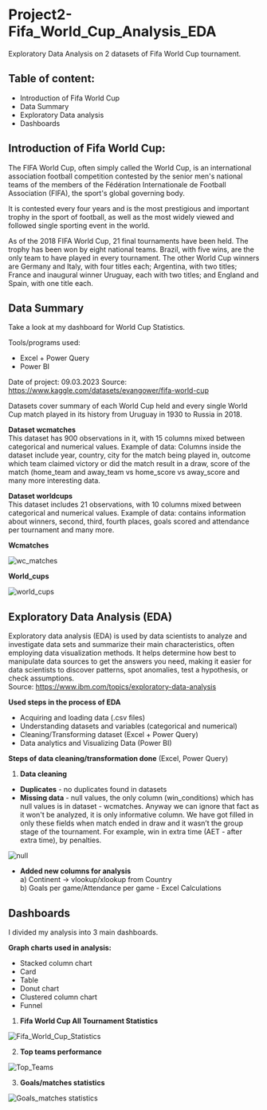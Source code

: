 # Project2-Fifa_World_Cup_Analysis_EDA
Exploratory Data Analysis on 2 datasets of Fifa World Cup tournament. </br>

## Table of content:
- Introduction of Fifa World Cup
- Data Summary
- Exploratory Data analysis
- Dashboards

## Introduction of Fifa World Cup: 

The FIFA World Cup, often simply called the World Cup, is an international association football competition contested by the senior men's national teams of the members of the Fédération Internationale de Football Association (FIFA), the sport's global governing body. 

It is contested every four years and is the most prestigious and important trophy in the sport of football, as well as the most widely viewed and followed single sporting event in the world. 

As of the 2018 FIFA World Cup, 21 final tournaments have been held. The trophy has been won by eight national teams. Brazil, with five wins, are the only team to have played in every tournament. The other World Cup winners are Germany and Italy, with four titles each; Argentina, with two titles; France and inaugural winner Uruguay, each with two titles; and England and Spain, with one title each.

## Data Summary

Take a look at my dashboard for World Cup Statistics. 

Tools/programs used: 
- Excel + Power Query 
- Power BI

Date of project: 09.03.2023
Source: https://www.kaggle.com/datasets/evangower/fifa-world-cup

Datasets cover summary of each World Cup held and every single World Cup match played in its history from Uruguay in 1930 to Russia in 2018.

**Dataset wcmatches** </br>
This dataset has 900 observations in it, with 15 columns mixed between categorical and numerical values. 
Example of data: Columns inside the dataset include year, country, city for the match being played in, outcome which team claimed victory or did the match result in a draw, score of the match (home_team and away_team vs home_score vs away_score and many more interesting data.

**Dataset worldcups** </br>
This dataset includes 21 observations, with 10 columns mixed between categorical and numerical values.
Example of data: contains information about winners, second, third, fourth places, goals scored and attendance per tournament and many more.

**Wcmatches**

![wc_matches](https://user-images.githubusercontent.com/127090462/224045218-956f21ca-d3e6-46e5-82c4-8fed629aa718.JPG)


**World_cups**

![world_cups](https://user-images.githubusercontent.com/127090462/224045230-e65c1492-794c-49c9-b49a-6b4b2329c3f0.JPG)

## Exploratory Data Analysis (EDA)

Exploratory data analysis (EDA) is used by data scientists to analyze and investigate data sets and summarize their main characteristics, often employing data visualization methods. It helps determine how best to manipulate data sources to get the answers you need, making it easier for data scientists to discover patterns, spot anomalies, test a hypothesis, or check assumptions. </br>
Source: https://www.ibm.com/topics/exploratory-data-analysis


**Used steps in the process of EDA**

- Acquiring and loading data (.csv files)
- Understanding datasets and variables (categorical and numerical)
- Cleaning/Transforming dataset (Excel + Power Query)
- Data analytics and Visualizing Data (Power BI)

**Steps of data cleaning/transformation done** (Excel, Power Query)

1. **Data cleaning**

- **Duplicates** - no duplicates found in datasets
- **Missing data** - null values, the only column (win_conditions) which has null values is in dataset - wcmatches. Anyway we can ignore that fact as it won't be analyzed, it is only informative column. We have got filled in only these fields when match ended in draw and it wasn’t the group stage of the tournament. For example, win in extra time (AET - after extra time), by penalties. 

![null](https://user-images.githubusercontent.com/127090462/224044712-e144e67a-d4a3-48c4-85a0-6936bd59d711.JPG)

- **Added new columns for analysis** </br>
 a) Continent -> vlookup/xlookup from Country </br>
 b) Goals per game/Attendance per game - Excel Calculations </br>

## Dashboards

I divided my analysis into 3 main dashboards.

**Graph charts used in analysis:**
- Stacked column chart
- Card
- Table
- Donut chart
- Clustered column chart
- Funnel

1. **Fifa World Cup All Tournament Statistics**

![Fifa_World_Cup_Statistics](https://user-images.githubusercontent.com/127090462/224049869-47ce54bc-0bea-4e0a-ba75-ddc3f3de1c03.JPG)

2. **Top teams performance**

![Top_Teams](https://user-images.githubusercontent.com/127090462/224028099-8d2382f7-bcdc-466c-bcd0-9e02c68e4ec1.JPG)

3. **Goals/matches statistics**

![Goals_matches statistics](https://user-images.githubusercontent.com/127090462/224028140-0d515739-4456-4a39-a15c-3832e92d1c98.JPG)

